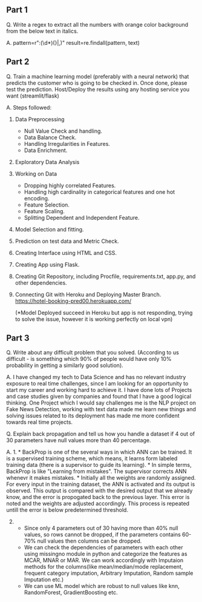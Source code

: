 ## Part 1

Q. Write a regex to extract all the numbers with orange color background from the below text in italics.

A. pattern=r":(\d*)(}|,)"
   result=re.findall(pattern, text)


## Part 2

Q. Train a machine learning model (preferably with a neural network) that 
predicts the customer who is going to be checked in. Once done, please test 
the prediction. Host/Deploy the results using any hosting service you want (streamlit/flask) 


A. Steps followed:
   1. Data Preprocessing
      * Null Value Check and handling.
      * Data Balance Check.
      * Handling Irregularities in Features.
      * Data Enrichment.

   2. Exploratory Data Analysis
   
   3. Working on Data
      * Dropping highly correlated Features.
      * Handling high cardinality in categorical features and one hot encoding.
      * Feature Selection.
      * Feature Scaling.
      * Splitting Dependent and Independent Feature.
   
   4. Model Selection and fitting.
   
   5. Prediction on test data and Metric Check.

   6. Creating Interface using HTML and CSS.

   7. Creating App using Flask.

   8. Creating Git Repository, including Procfile, requirements.txt, app.py, and other dependencies.

   9. Connecting Git with Heroku and Deploying Master Branch.  
      https://hotel-booking-pred00.herokuapp.com/

      (*Model Deployed succeed in Heroku but app is not responding, trying to solve the issue, however it is working perfectly on local vpn)


## Part 3

Q. Write about any difficult problem that you solved. (According to us difficult - is something which 90% of people would have only 10% probability in getting a similarly good solution).

A. I have changed my tech to Data Science and has no relevant industry exposure to real time challenges, since I am looking for an opportunity to start my career and working hard to achieve it. I have done lots of Projects and case studies given by companies and found that I have a good logical thinking. One Project which I would say challenges me is the NLP project on Fake News Detection, working with text data made me learn new things and solving issues related to its deployment has made me more confident towards real time projects. 


Q. Explain back propagation and tell us how you handle a dataset if 4 out of 30 parameters have null values more than 40 percentage.

A. 1. * BackProp is one of the several ways in which ANN can be trained. It is a supervised training scheme, which means, it learns form labeled training data (there is a supervisor to guide its learning).
      * In simple terms, BackProp is like "Learning from mistakes". The supervisor corrects ANN whenevr it makes mistakes.
      * Initially all the weights are randomly assigned. For every input in the training dataset, the ANN is activated and its output is observed. This output is compared with the desired output that we already know, and the error is propogated back to the previous layer. This error is noted and the weights are adjusted accordingly. This process is repeated untill the error is below predetermined threshold.

   2. * Since only 4 parameters out of 30 having more than 40% null values, so rows cannot be dropped, if the parameters contains 60-70% null values then columns can be dropped.
      * We can check the dependencies of parameters with each other using missingno module in python and categorize the features as MCAR, MNAR or MAR. We can work accordingly with Imputaion methods for the columns(like mean/median/mode replacement, frequent category imputation, Arbitrary Imputation, Random sample Imputation etc.)
      * We can use ML model which are robust to null values like knn, RandomForest, GradientBoosting etc.



      


